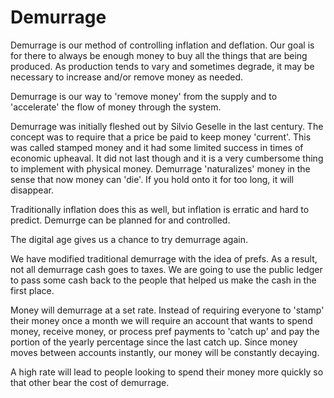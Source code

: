 # Demurrage



Demurrage is our method of controlling inflation and deflation. Our goal is for there to always be enough money to buy all the things that are being produced. As production tends to vary and sometimes degrade, it may be necessary to increase and/or remove money as needed.



Demurrage is our way to 'remove money' from the supply and to 'accelerate' the flow of money through the system.



Demurrage was initially fleshed out by Silvio Geselle in the last century. The concept was to require that a price be paid to keep money 'current'. This was called stamped money and it had some limited success in times of economic upheaval. It did not last though and it is a very cumbersome thing to implement with physical money. Demurrage 'naturalizes' money in the sense that now money can 'die'. If you hold onto it for too long, it will disappear.



Traditionally inflation does this as well, but inflation is erratic and hard to predict. Demurrge can be planned for and controlled.



The digital age gives us a chance to try demurrage again.



We have modified traditional demurrage with the idea of prefs. As a result, not all demurrage cash goes to taxes. We are going to use the public ledger to pass some cash back to the people that helped us make the cash in the first place.



Money will demurrage at a set rate. Instead of requiring everyone to 'stamp' their money once a month we will require an account that wants to spend money, receive money, or process pref payments to 'catch up' and pay the portion of the yearly percentage since the last catch up. Since money moves between accounts instantly, our money will be constantly decaying.



A high rate will lead to people looking to spend their money more quickly so that other bear the cost of demurrage.
